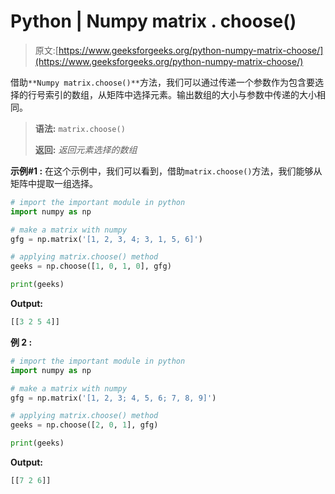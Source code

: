 # Python | Numpy matrix . choose()

> 原文:[https://www.geeksforgeeks.org/python-numpy-matrix-choose/](https://www.geeksforgeeks.org/python-numpy-matrix-choose/)

借助`**Numpy matrix.choose()**`方法，我们可以通过传递一个参数作为包含要选择的行号索引的数组，从矩阵中选择元素。输出数组的大小与参数中传递的大小相同。

> **语法:** `matrix.choose()`
> 
> **返回:** *返回元素选择的数组*

**示例#1 :**
在这个示例中，我们可以看到，借助`matrix.choose()`方法，我们能够从矩阵中提取一组选择。

```py
# import the important module in python
import numpy as np

# make a matrix with numpy
gfg = np.matrix('[1, 2, 3, 4; 3, 1, 5, 6]')

# applying matrix.choose() method
geeks = np.choose([1, 0, 1, 0], gfg)

print(geeks)
```

**Output:**

```py
[[3 2 5 4]]

```

**例 2 :**

```py
# import the important module in python
import numpy as np

# make a matrix with numpy
gfg = np.matrix('[1, 2, 3; 4, 5, 6; 7, 8, 9]')

# applying matrix.choose() method
geeks = np.choose([2, 0, 1], gfg)

print(geeks)
```

**Output:**

```py
[[7 2 6]]

```